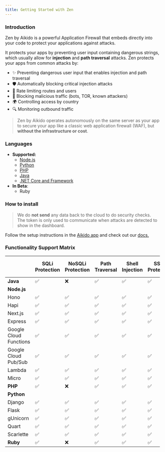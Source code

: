 ```yaml
---
title: Getting Started with Zen
---
```



### Introduction

Zen by Aikido is a powerful Application Firewall that embeds directly into your code to protect your applications against attacks.

It protects your apps by preventing user input containing dangerous strings, which usually allow for **injection** and **path traversal** attacks. Zen protects your apps from common attacks by: 

- ✨ Preventing dangerous user input that enables injection and path traversal 
- 🛡️ Automatically blocking critical injection attacks 
- 🚦 Rate limiting routes and users 
- 🤖 Blocking malicious traffic (bots, TOR, known attackers) 
- 🌍 Controlling access by country 
- 🔍 Monitoring outbound traffic

> Zen by Aikido operates autonomously on the same server as your app to secure your app like a classic web application firewall (WAF), but **without the infrastructure or cost**. 

### Languages

- **Supported:** 
  - [Node.js ](https://github.com/AikidoSec/firewall-node)
  - [Python](https://github.com/AikidoSec/firewall-python?tab=readme-ov-file)
  - [PHP ](https://github.com/AikidoSec/firewall-php)
  - [Java](https://github.com/AikidoSec/firewall-java)
  - [.NET Core and Framework](https://github.com/AikidoSec/firewall-dotnet)
- **In Beta**:
  - Ruby

### How to install

> We do **not send** any data back to the cloud to do security checks. The token is only used to communicate when attacks are detected to show in the dashboard.

Follow the setup instructions in the [Aikido app](https://app.aikido.dev/runtime/services) and check out our [docs.](https://help.aikido.dev/category/installation-instructions/sgmzFX3rLYqv)

### Functionality Support Matrix

|  | **SQLi Protection** | **NoSQLi Protection** | **Path Traversal** | **Shell Injection** | **SSRF Protection** | **Rate Limiting by IP** | **Rate Limiting by User** | **Block Users** |
| --- | --- | --- | --- | --- | --- | --- | --- | --- |
| **Java** | ✅ | ❌ | ✅ | ✅ | ✅ | ✅ | ✅ | ✅ |
| **Node.js** |  |  |  |  |  |  |  |  |
| Hono | ✅ | ✅ | ✅ | ✅ | ✅ | ✅ | ✅ | ✅ |
| Hapi | ✅ | ✅ | ✅ | ✅ | ✅ | ✅ | ✅ | ✅ |
| Next.js | ✅ | ✅ | ✅ | ✅ | ✅ | ✅ | ❌ | ❌ |
| Express | ✅ | ✅ | ✅ | ✅ | ✅ | ✅ | ✅ | ✅ |
| Google Cloud Functions | ✅ | ✅ | ✅ | ✅ | ✅ | ❌ | ❌ | ❌ |
| Google Cloud Pub/Sub | ✅ | ✅ | ✅ | ✅ | ✅ | ❌ | ❌ | ❌ |
| Lambda | ✅ | ✅ | ✅ | ✅ | ✅ | ❌ | ❌ | ❌ |
| Micro | ✅ | ✅ | ✅ | ✅ | ✅ | ✅ | ❌ | ❌ |
| **PHP** | ✅ | ❌ | ✅ | ✅ | ✅ | ✅ | ✅ | ✅ |
| **Python** |  |  |  |  |  |  |  |  |
| Django | ✅ | ✅ | ✅ | ✅ | ✅ | ✅ | ✅ | ✅ |
| Flask | ✅ | ✅ | ✅ | ✅ | ✅ | ✅ | ✅ | ✅ |
| gUnicorn | ✅ | ✅ | ✅ | ✅ | ✅ | ✅ | ✅ | ✅ |
| Quart | ✅ | ✅ | ✅ | ✅ | ✅ | ✅ | ✅ | ✅ |
| Scarlette | ✅ | ✅ | ✅ | ✅ | ✅ | ✅ | ✅ | ✅ |
| **Ruby** | ✅ | ❌ | ✅ | ✅ | ✅ | ✅ | ✅ | ✅ |
